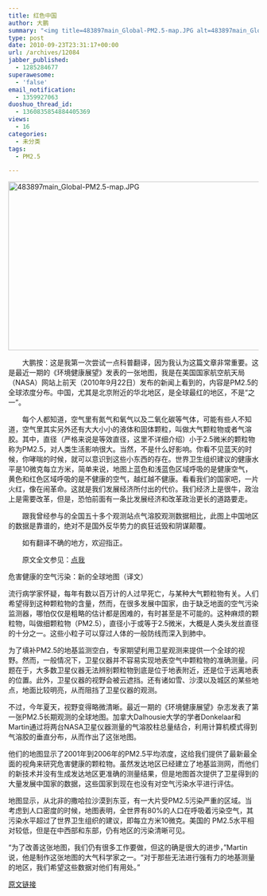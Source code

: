 ```yaml
---
title: 红色中国
author: 大鹏
summary: "<img title=483897main_Global-PM2.5-map.JPG alt=483897main_Global-PM2.5-map.JPG src=http://www.nasa.gov/images/content/483897main_Global-PM2.5-map.JPG height=339 width=679 />"
type: post
date: 2010-09-23T23:31:17+00:00
url: /archives/12084
jabber_published:
  - 1285284677
superawesome:
  - 'false'
email_notification:
  - 1359927063
duoshuo_thread_id:
  - 1360835854884405369
views:
  - 16
categories:
  - 未分类
tags:
  - PM2.5

---
```

<img title="483897main_Global-PM2.5-map.JPG" alt="483897main_Global-PM2.5-map.JPG" src="http://www.nasa.gov/images/content/483897main_Global-PM2.5-map.JPG" height="339" width="679" />
  
　　大鹏按：这是我第一次尝试一点科普翻译，因为我认为这篇文章非常重要。这是最近一期的《环境健康展望》发表的一张地图，我是在美国国家航空航天局（NASA）网站上前天（2010年9月22日）发布的新闻上看到的，内容是PM2.5的全球浓度分布。中国，尤其是北京附近的华北地区，是全球最红的地区，不是“之一”。
  
　　每个人都知道，空气里有氮气和氧气以及二氧化碳等气体，可能有些人不知道，空气里其实另外还有大大小小的液体和固体颗粒，叫做大气颗粒物或者气溶胶。其中，直径（严格来说是等效直径，这里不详细介绍）小于2.5微米的颗粒物称为PM2.5，对人类生活影响很大。当然，不是什么好影响。你看不见蓝天的时候，你哮喘的时候，就可以意识到这些小东西的存在。世界卫生组织建议的健康水平是10微克每立方米，简单来说，地图上蓝色和浅蓝色区域呼吸的是健康空气，黄色和红色区域呼吸的是不健康的空气，越红越不健康。看看我们的国家吧，一片火红，像在闹革命。这就是我们发展经济所付出的代价。我们经济上是很牛，政治上是需要改革，但是，恐怕前面有一条比发展经济和改革政治更长的道路要走。

　　跟我曾经参与的全国五十多个观测站点气溶胶观测数据相比，此图上中国地区的数据是靠谱的，绝对不是国外反华势力的疯狂诋毁和阴谋颠覆。
  
　　如有翻译不确的地方，欢迎指正。
  
　　原文全文参见：[点我][1]

危害健康的空气污染：新的全球地图（译文）

流行病学家怀疑，每年有数以百万计的人过早死亡，与某种大气颗粒物有关。人们希望得到这种颗粒物的含量，然而，在很多发展中国家，由于缺乏地面的空气污染监测器，哪怕仅仅是粗略的估计都是困难的，有时甚至是不可能的。这种麻烦的颗粒物，叫做细颗粒物（PM2.5），直径小于或等于2.5微米，大概是人类头发丝直径的十分之一。这些小粒子可以穿过人体的一般防线而深入到肺中。

为了填补PM2.5的地基监测空白，专家期望利用卫星观测来提供一个全球的视野。然而，一般情况下，卫星仪器并不容易实现地表空气中颗粒物的准确测量。问题在于，大多数卫星仪器无法辨别颗粒物到底是位于地表附近，还是位于远离地表的位置。此外，卫星仪器的视野会被云遮挡。还有诸如雪、沙漠以及城区的某些地点，地面比较明亮，从而阻挡了卫星仪器的观测。

不过，今年夏天，视野变得略微清晰。最近一期的《环境健康展望》杂志发表了第一张PM2.5长期观测的全球地图。加拿大Dalhousie大学的学者Donkelaar和Martin通过将两台NASA卫星仪器测量的气溶胶柱总量结合，利用计算机模式得到气溶胶的垂直分布，从而作出了这张地图。

他们的地图显示了2001年到2006年的PM2.5平均浓度，这给我们提供了最新最全面的视角来研究危害健康的颗粒物。虽然发达地区已经建立了地基监测网，而他们的新技术并没有生成发达地区更准确的测量结果，但是地图首次提供了卫星得到的大量发展中国家的数据，这些国家到现在也没有对空气污染水平进行评估。

地图显示，从北非的撒哈拉沙漠到东亚，有一大片受PM2.5污染严重的区域。当考虑到人口密度的时候，地图表明，全世界有80%的人口在呼吸着污染空气，其污染水平超过了世界卫生组织的建议，即每立方米10微克。美国的 PM2.5水平相对较低，但是在中西部和东部，仍有地区的污染清晰可见。

“为了改善这张地图，我们仍有很多工作要做，但这的确是很大的进步，”Martin说，他是制作这张地图的大气科学家之一。“对于那些无法进行强有力的地基测量的地区，我们希望这些数据对他们有用处。”

 [1]: http://www.nasa.gov/topics/earth/features/health-sapping.html

[原文链接](http://dapengde.com/archives/12084)

